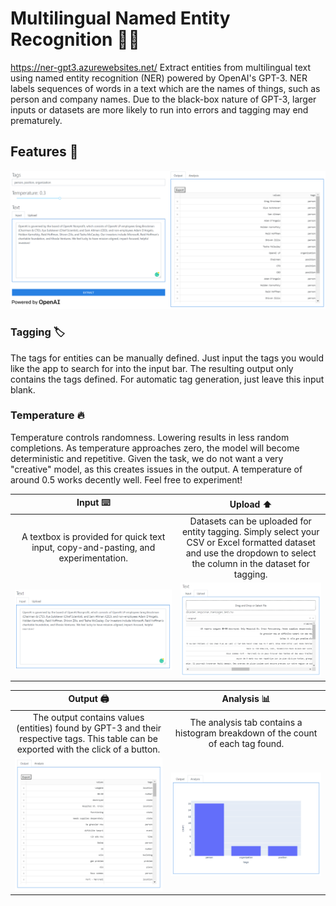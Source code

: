 # Multilingual Named Entity Recognition :bookmark_tabs::globe_with_meridians:
https://ner-gpt3.azurewebsites.net/
Extract entities from multilingual text using named entity recognition (NER) powered by OpenAI's GPT-3. NER labels
sequences of words in a text which are the names of things, such as person and company names. Due to the black-box
nature of GPT-3, larger inputs or datasets are more likely to run into errors and tagging may end prematurely.

## Features :crystal_ball:
![](assets/tags.png)
### Tagging :label:
The tags for entities can be manually defined. Just input the tags you would like the app to search for into the input
bar. The resulting output only contains the tags defined. For automatic tag generation, just leave this input blank.

### Temperature :fire:
Temperature controls randomness. Lowering results in less random completions. As temperature approaches zero, the model
will become deterministic and repetitive. Given the task, we do not want a very "creative" model, as this creates issues
in the output. A temperature of around 0.5 works decently well. Feel free to experiment!

Input :keyboard: | Upload :arrow_up:
:----------------:|:--------------:
A textbox is provided for quick text input, copy-and-pasting, and experimentation. | Datasets can be uploaded for entity tagging. Simply select your CSV or Excel formatted dataset and use the dropdown to select the column in the dataset for tagging.
 ![](assets/input.png) | ![](assets/upload.png)

Output :printer: | Analysis :bar_chart:
:-------------------------:|:-------------------------:
The output contains values (entities) found by GPT-3 and their respective tags. This table can be exported with the click of a button. | The analysis tab contains a histogram breakdown of the count of each tag found.
![](assets/output.png) | ![](assets/analysis.png)
